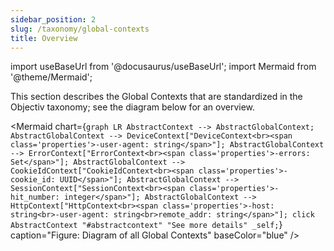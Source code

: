 ```yaml
---
sidebar_position: 2
slug: /taxonomy/global-contexts
title: Overview
---
```


import useBaseUrl from '@docusaurus/useBaseUrl';
import Mermaid from '@theme/Mermaid';

This section describes the Global Contexts that are standardized in the Objectiv taxonomy; see the diagram below for an overview.

<Mermaid chart={`
	graph LR
		AbstractContext --> AbstractGlobalContext;
    AbstractGlobalContext --> DeviceContext["DeviceContext<br><span class='properties'>-user-agent: string</span>"];
    AbstractGlobalContext --> ErrorContext["ErrorContext<br><span class='properties'>-errors: Set</span>"];
    AbstractGlobalContext --> CookieIdContext["CookieIdContext<br><span class='properties'>-cookie_id: UUID</span>"];
    AbstractGlobalContext --> SessionContext["SessionContext<br><span class='properties'>-hit_number: integer</span>"];
    AbstractGlobalContext --> HttpContext["HttpContext<br><span class='properties'>-host: string<br>-user-agent: string<br>remote_addr: string</span>"];
    click AbstractContext "#abstractcontext" "See more details" _self;
`} caption="Figure: Diagram of all Global Contexts" baseColor="blue" />
